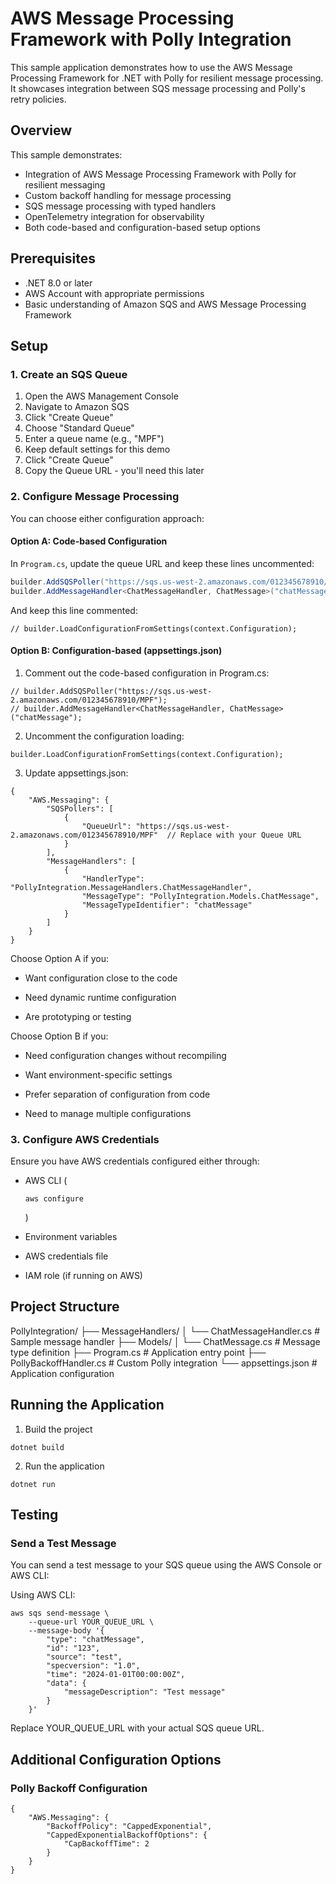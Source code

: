 # AWS Message Processing Framework with Polly Integration

This sample application demonstrates how to use the AWS Message Processing Framework for .NET with Polly for resilient message processing. It showcases integration between SQS message processing and Polly's retry policies.

## Overview

This sample demonstrates:
- Integration of AWS Message Processing Framework with Polly for resilient messaging
- Custom backoff handling for message processing
- SQS message processing with typed handlers
- OpenTelemetry integration for observability
- Both code-based and configuration-based setup options

## Prerequisites

- .NET 8.0 or later
- AWS Account with appropriate permissions
- Basic understanding of Amazon SQS and AWS Message Processing Framework

## Setup

### 1. Create an SQS Queue

1. Open the AWS Management Console
2. Navigate to Amazon SQS
3. Click "Create Queue"
4. Choose "Standard Queue"
5. Enter a queue name (e.g., "MPF")
6. Keep default settings for this demo
7. Click "Create Queue"
8. Copy the Queue URL - you'll need this later

### 2. Configure Message Processing

You can choose either configuration approach:

#### Option A: Code-based Configuration

In `Program.cs`, update the queue URL and keep these lines uncommented:
```csharp
builder.AddSQSPoller("https://sqs.us-west-2.amazonaws.com/012345678910/MPF"); // Replace with your Queue URL
builder.AddMessageHandler<ChatMessageHandler, ChatMessage>("chatMessage");
```
And keep this line commented:
```
// builder.LoadConfigurationFromSettings(context.Configuration);
```

#### Option B: Configuration-based (appsettings.json)
1. Comment out the code-based configuration in Program.cs:

```
// builder.AddSQSPoller("https://sqs.us-west-2.amazonaws.com/012345678910/MPF");
// builder.AddMessageHandler<ChatMessageHandler, ChatMessage>("chatMessage");
```
2. Uncomment the configuration loading:

```
builder.LoadConfigurationFromSettings(context.Configuration);
```
3. Update appsettings.json:

```
{
    "AWS.Messaging": {
        "SQSPollers": [
            {
                "QueueUrl": "https://sqs.us-west-2.amazonaws.com/012345678910/MPF"  // Replace with your Queue URL
            }
        ],
        "MessageHandlers": [
            {
                "HandlerType": "PollyIntegration.MessageHandlers.ChatMessageHandler",
                "MessageType": "PollyIntegration.Models.ChatMessage",
                "MessageTypeIdentifier": "chatMessage"
            }
        ]
    }
}

```

Choose Option A if you:

- Want configuration close to the code
    
- Need dynamic runtime configuration
    
- Are prototyping or testing
    

Choose Option B if you:

- Need configuration changes without recompiling
    
- Want environment-specific settings
    
- Prefer separation of configuration from code
    
- Need to manage multiple configurations
    

### 3. Configure AWS Credentials

Ensure you have AWS credentials configured either through:

- AWS CLI ( 
    
    ```plaintext
    aws configure
    ```
    
    )
    
- Environment variables
    
- AWS credentials file
    
- IAM role (if running on AWS)

## Project Structure
PollyIntegration/
├── MessageHandlers/
│   └── ChatMessageHandler.cs    # Sample message handler
├── Models/
│   └── ChatMessage.cs          # Message type definition
├── Program.cs                  # Application entry point
├── PollyBackoffHandler.cs      # Custom Polly integration
└── appsettings.json           # Application configuration

## Running  the Application
1. Build the project
```
dotnet build
```
2. Run the application
```
dotnet run
```
## Testing

### Send a Test Message

You can send a test message to your SQS queue using the AWS Console or AWS CLI:

Using AWS CLI:
```
aws sqs send-message \
    --queue-url YOUR_QUEUE_URL \
    --message-body '{
        "type": "chatMessage",
        "id": "123",
        "source": "test",
        "specversion": "1.0",
        "time": "2024-01-01T00:00:00Z",
        "data": {
            "messageDescription": "Test message"
        }
    }'

```
Replace YOUR_QUEUE_URL with your actual SQS queue URL.

## Additional Configuration Options

### Polly Backoff Configuration
```
{
    "AWS.Messaging": {
        "BackoffPolicy": "CappedExponential",
        "CappedExponentialBackoffOptions": {
            "CapBackoffTime": 2
        }
    }
}

```
